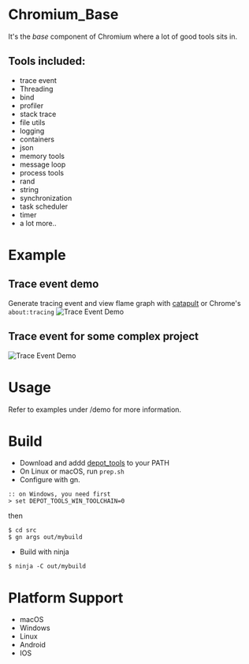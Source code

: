 # Chromium_Base

It's the *base* component of Chromium where a lot of good tools sits in.

## Tools included:
 * trace event
 * Threading
 * bind
 * profiler
 * stack trace
 * file utils
 * logging
 * containers
 * json
 * memory tools
 * message loop
 * process tools
 * rand
 * string
 * synchronization
 * task scheduler
 * timer
 * a lot more..

# Example
## Trace event demo
Generate tracing event and view flame graph with [catapult](https://github.com/catapult-project/catapult) or Chrome's ```about:tracing```
![Trace Event Demo](https://raw.githubusercontent.com/mbbill/Chromium_Base/master/demo/res/trace_demo.png "Trace event demo")

## Trace event for some complex project
![Trace Event Demo](https://raw.githubusercontent.com/mbbill/Chromium_Base/master/demo/res/trace_demo_webkit.png "Trace event demo")

# Usage
Refer to examples under /demo for more information.

# Build
 * Download and addd [depot_tools](https://www.chromium.org/developers/how-tos/install-depot-tools) to your PATH
 * On Linux or macOS, run ```prep.sh```
 * Configure with gn.
 ```
 :: on Windows, you need first
 > set DEPOT_TOOLS_WIN_TOOLCHAIN=0
 ```
 then
 ```
 $ cd src
 $ gn args out/mybuild
 ```
 * Build with ninja

 ```
 $ ninja -C out/mybuild
 ```

# Platform Support
 * macOS
 * Windows
 * Linux
 * Android
 * IOS

